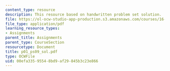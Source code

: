 ```yaml
---
content_type: resource
description: This resource based on handwritten problem set solution.
file: https://ol-ocw-studio-app-production.s3.amazonaws.com/courses/16-01-unified-engineering-i-ii-iii-iv-fall-2005-spring-2006/00efa33595548bd9af29845b3c23e866_p01_ps09_sol.pdf
file_type: application/pdf
learning_resource_types:
- Assignments
parent_title: Assignments
parent_type: CourseSection
resourcetype: Document
title: p01_ps09_sol.pdf
type: OCWFile
uid: 00efa335-9554-8bd9-af29-845b3c23e866
---
```

